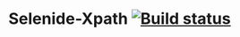 # Selenide-Xpath [![Build status](https://ci.appveyor.com/api/projects/status/8c870ufsupihr4df?svg=true)](https://ci.appveyor.com/project/Kisulen/selenide-xpath)